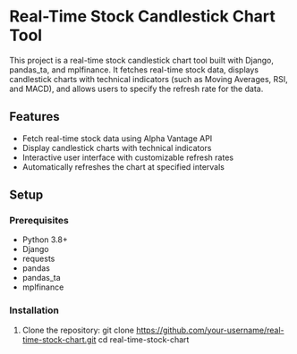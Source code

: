# Real-Time Stock Candlestick Chart Tool

This project is a real-time stock candlestick chart tool built with Django, pandas_ta, and mplfinance. It fetches real-time stock data, displays candlestick charts with technical indicators (such as Moving Averages, RSI, and MACD), and allows users to specify the refresh rate for the data.

## Features

- Fetch real-time stock data using Alpha Vantage API
- Display candlestick charts with technical indicators
- Interactive user interface with customizable refresh rates
- Automatically refreshes the chart at specified intervals

## Setup

### Prerequisites

- Python 3.8+
- Django
- requests
- pandas
- pandas_ta
- mplfinance

### Installation

1. Clone the repository:
   git clone https://github.com/your-username/real-time-stock-chart.git
   cd real-time-stock-chart
